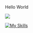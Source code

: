 
Hello World

![](https://komarev.com/ghpvc/?username=thang44hdai&color=green)

[![My Skills](https://skillicons.dev/icons?i=c,cpp=light)](https://skillicons.dev)
